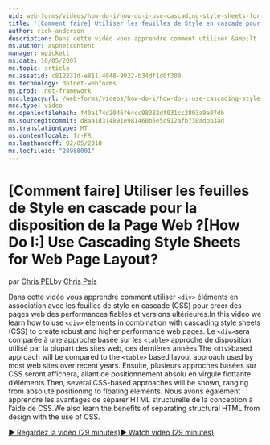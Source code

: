 ```yaml
---
uid: web-forms/videos/how-do-i/how-do-i-use-cascading-style-sheets-for-web-page-layout
title: '[Comment faire] Utiliser les feuilles de Style en cascade pour la disposition de la Page Web ? | Microsoft Docs'
author: rick-anderson
description: Dans cette vidéo vous apprendre comment utiliser &amp;lt ; div&amp;gt ; éléments en association avec les feuilles de style en cascade (CSS) pour créer des performances fiables et versions ultérieures web p...
ms.author: aspnetcontent
manager: wpickett
ms.date: 10/05/2007
ms.topic: article
ms.assetid: c812231d-e811-4048-9922-b34df1d0f300
ms.technology: dotnet-webforms
ms.prod: .net-framework
msc.legacyurl: /web-forms/videos/how-do-i/how-do-i-use-cascading-style-sheets-for-web-page-layout
msc.type: video
ms.openlocfilehash: f40a174d2046f64cc98382df031cc2803a9a07db
ms.sourcegitcommit: d8aa1d314891e981460b5e5c912afb730adbb3ad
ms.translationtype: MT
ms.contentlocale: fr-FR
ms.lasthandoff: 02/05/2018
ms.locfileid: "28988001"
---
```

<a name="how-do-i-use-cascading-style-sheets-for-web-page-layout"></a><span data-ttu-id="320b3-104">[Comment faire] Utiliser les feuilles de Style en cascade pour la disposition de la Page Web ?</span><span class="sxs-lookup"><span data-stu-id="320b3-104">[How Do I:] Use Cascading Style Sheets for Web Page Layout?</span></span>
====================
<span data-ttu-id="320b3-105">par [Chris PEL](https://twitter.com/chrispels)</span><span class="sxs-lookup"><span data-stu-id="320b3-105">by [Chris Pels](https://twitter.com/chrispels)</span></span>

<span data-ttu-id="320b3-106">Dans cette vidéo vous apprendre comment utiliser `<div>` éléments en association avec les feuilles de style en cascade (CSS) pour créer des pages web des performances fiables et versions ultérieures.</span><span class="sxs-lookup"><span data-stu-id="320b3-106">In this video we learn how to use `<div>` elements in combination with cascading style sheets (CSS) to create robust and higher performance web pages.</span></span> <span data-ttu-id="320b3-107">Le `<div>`sera comparée à une approche basée sur les `<table>` approche de disposition utilisé par la plupart des sites web, ces dernières années.</span><span class="sxs-lookup"><span data-stu-id="320b3-107">The `<div>`based approach will be compared to the `<table>` based layout approach used by most web sites over recent years.</span></span> <span data-ttu-id="320b3-108">Ensuite, plusieurs approches basées sur CSS seront affichera, allant de positionnement absolu en virgule flottante d’éléments.</span><span class="sxs-lookup"><span data-stu-id="320b3-108">Then, several CSS-based approaches will be shown, ranging from absolute positioning to floating elements.</span></span> <span data-ttu-id="320b3-109">Nous avons également apprendre les avantages de séparer HTML structurelle de la conception à l’aide de CSS.</span><span class="sxs-lookup"><span data-stu-id="320b3-109">We also learn the benefits of separating structural HTML from design with the use of CSS.</span></span>

[<span data-ttu-id="320b3-110">&#9654; Regardez la vidéo (29 minutes)</span><span class="sxs-lookup"><span data-stu-id="320b3-110">&#9654; Watch video (29 minutes)</span></span>](https://channel9.msdn.com/Blogs/ASP-NET-Site-Videos/how-do-i-use-cascading-style-sheets-for-web-page-layout)
